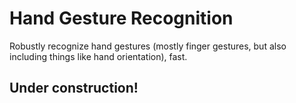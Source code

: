# Hand Gesture Recognition
Robustly recognize hand gestures (mostly finger gestures, but also including things like hand orientation), fast.

## Under construction!
